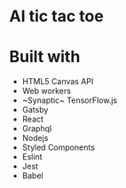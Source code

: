 # AI tic tac toe

# Built with

- HTML5 Canvas API
- Web workers
- ~Synaptic~ TensorFlow.js
- Gatsby
- React
- Graphql
- Nodejs
- Styled Components
- Eslint
- Jest
- Babel
